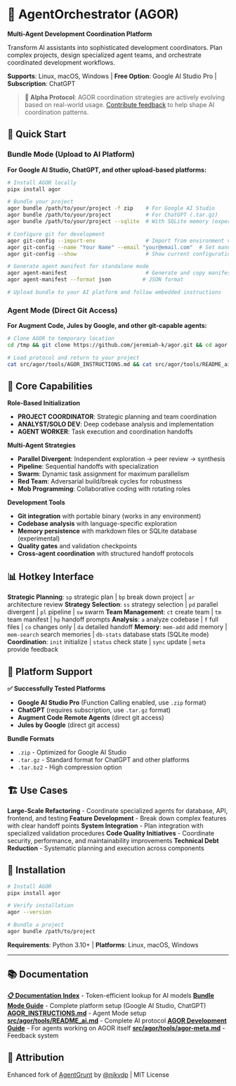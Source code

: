 # 🎼 AgentOrchestrator (AGOR)

**Multi-Agent Development Coordination Platform**

Transform AI assistants into sophisticated development coordinators. Plan complex projects, design specialized agent teams, and orchestrate coordinated development workflows.

**Supports**: Linux, macOS, Windows | **Free Option**: Google AI Studio Pro | **Subscription**: ChatGPT

> **🔬 Alpha Protocol**: AGOR coordination strategies are actively evolving based on real-world usage. [Contribute feedback](https://github.com/jeremiah-k/agor/issues) to help shape AI coordination patterns.

## 🚀 Quick Start

### Bundle Mode (Upload to AI Platform)

**For Google AI Studio, ChatGPT, and other upload-based platforms:**

```bash
# Install AGOR locally
pipx install agor

# Bundle your project
agor bundle /path/to/your/project -f zip    # For Google AI Studio
agor bundle /path/to/your/project           # For ChatGPT (.tar.gz)
agor bundle /path/to/your/project --sqlite  # With SQLite memory (experimental)

# Configure git for development
agor git-config --import-env                # Import from environment variables
agor git-config --name "Your Name" --email "your@email.com"  # Set manually
agor git-config --show                      # Show current configuration

# Generate agent manifest for standalone mode
agor agent-manifest                         # Generate and copy manifest
agor agent-manifest --format json          # JSON format

# Upload bundle to your AI platform and follow embedded instructions
```

### Agent Mode (Direct Git Access)

**For Augment Code, Jules by Google, and other git-capable agents:**

```bash
# Clone AGOR to temporary location
cd /tmp && git clone https://github.com/jeremiah-k/agor.git && cd agor

# Load protocol and return to your project
cat src/agor/tools/AGOR_INSTRUCTIONS.md && cat src/agor/tools/README_ai.md
```

## 🎯 Core Capabilities

**Role-Based Initialization**

- **PROJECT COORDINATOR**: Strategic planning and team coordination
- **ANALYST/SOLO DEV**: Deep codebase analysis and implementation
- **AGENT WORKER**: Task execution and coordination handoffs

**Multi-Agent Strategies**

- **Parallel Divergent**: Independent exploration → peer review → synthesis
- **Pipeline**: Sequential handoffs with specialization
- **Swarm**: Dynamic task assignment for maximum parallelism
- **Red Team**: Adversarial build/break cycles for robustness
- **Mob Programming**: Collaborative coding with rotating roles

**Development Tools**

- **Git integration** with portable binary (works in any environment)
- **Codebase analysis** with language-specific exploration
- **Memory persistence** with markdown files or SQLite database (experimental)
- **Quality gates** and validation checkpoints
- **Cross-agent coordination** with structured handoff protocols

## 📊 Hotkey Interface

**Strategic Planning**: `sp` strategic plan | `bp` break down project | `ar` architecture review
**Strategy Selection**: `ss` strategy selection | `pd` parallel divergent | `pl` pipeline | `sw` swarm
**Team Management**: `ct` create team | `tm` team manifest | `hp` handoff prompts
**Analysis**: `a` analyze codebase | `f` full files | `co` changes only | `da` detailed handoff
**Memory**: `mem-add` add memory | `mem-search` search memories | `db-stats` database stats (SQLite mode)
**Coordination**: `init` initialize | `status` check state | `sync` update | `meta` provide feedback

## 🏢 Platform Support

**✅ Successfully Tested Platforms**

- **Google AI Studio Pro** (Function Calling enabled, use `.zip` format)
- **ChatGPT** (requires subscription, use `.tar.gz` format)
- **Augment Code Remote Agents** (direct git access)
- **Jules by Google** (direct git access)

**Bundle Formats**

- `.zip` - Optimized for Google AI Studio
- `.tar.gz` - Standard format for ChatGPT and other platforms
- `.tar.bz2` - High compression option

## 🏗️ Use Cases

**Large-Scale Refactoring** - Coordinate specialized agents for database, API, frontend, and testing
**Feature Development** - Break down complex features with clear handoff points
**System Integration** - Plan integration with specialized validation procedures
**Code Quality Initiatives** - Coordinate security, performance, and maintainability improvements
**Technical Debt Reduction** - Systematic planning and execution across components

## 🔧 Installation

```bash
# Install AGOR
pipx install agor

# Verify installation
agor --version

# Bundle a project
agor bundle /path/to/project
```

**Requirements**: Python 3.10+ | **Platforms**: Linux, macOS, Windows

---

## 📚 Documentation

**[📋 Documentation Index](docs/index.md)** - Token-efficient lookup for AI models
**[Bundle Mode Guide](docs/bundle-mode.md)** - Complete platform setup (Google AI Studio, ChatGPT)
**[AGOR_INSTRUCTIONS.md](src/agor/tools/AGOR_INSTRUCTIONS.md)** - Agent Mode setup
**[src/agor/tools/README_ai.md](src/agor/tools/README_ai.md)** - Complete AI protocol
**[AGOR Development Guide](docs/agor-development-guide.md)** - For agents working on AGOR itself
**[src/agor/tools/agor-meta.md](src/agor/tools/agor-meta.md)** - Feedback system

## 🙏 Attribution

Enhanced fork of [AgentGrunt](https://github.com/nikvdp/agentgrunt) by [@nikvdp](https://github.com/nikvdp) | MIT License

